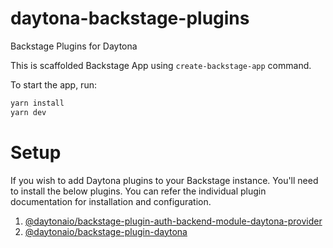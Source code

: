 # daytona-backstage-plugins
Backstage Plugins for Daytona

This is scaffolded Backstage App using `create-backstage-app` command.

To start the app, run:

```sh
yarn install
yarn dev
```

# Setup

If you wish to add Daytona plugins to your Backstage instance. You'll need to install the below plugins. You can refer the individual plugin documentation for installation and configuration.

1. [@daytonaio/backstage-plugin-auth-backend-module-daytona-provider](https://www.npmjs.com/package/@daytonaio/backstage-plugin-auth-backend-module-daytona-provider)
2. [@daytonaio/backstage-plugin-daytona](https://www.npmjs.com/package/@daytonaio/backstage-plugin-daytona)
